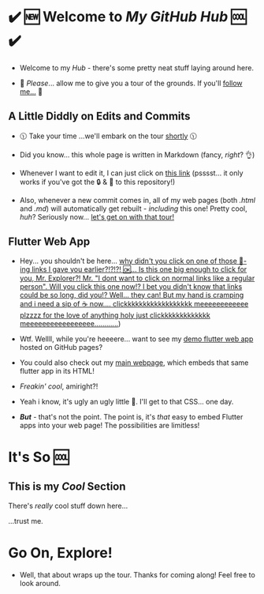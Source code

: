# ✔️ :new: Welcome to ***My GitHub Hub*** :cool: ✔️

- Welcome to my *Hub* - there's some pretty neat stuff laying around here. 

- :information_desk_person: *Please*... allow me to give you a tour of the grounds. If you'll [follow me...](https://github.com/TheGreatBabushka/#its-so-) :information_desk_person:

## A Little Diddly on Edits and Commits
- 🕦 Take your time  ...we'll embark on the tour [shortly](https://github.com/TheGreatBabushka/#its-so-) 🕦
- Did you know... this whole page is written in Markdown (fancy, *right*? 👌)
- Whenever I want to edit it, I can just click on [this link](https://github.com/TheGreatBabushka/TheGreatBabushka/edit/main/README.md)
 (psssst... it only works if you've got the :lock: & :key: to this repository!)

- Also, whenever a new commit comes in, all of my web pages (both *.html* and *.md*) will automatically get rebuilt - *including* this one! Pretty cool, *huh*? 
Seriously now... [let's get on with that tour!](https://github.com/TheGreatBabushka/#its-so-)


## Flutter Web App
- Hey... you shouldn't be here... [why didn't you click on one of those 🦆-ing links I gave you earlier?!?!?! 🆗... Is this one big enough to click for you, Mr. Explorer?! Mr. "I dont want to click on normal links like a regular person". Will you click this one now!? I bet you didn't know that links could be so long, did you!? Well... they can! But my hand is cramping and i need a sip of ☕ now.... clickkkkkkkkkkkkkkkkkk meeeeeeeeeeee plzzzz for the love of anything holy just clickkkkkkkkkkkkk meeeeeeeeeeeeeeeee............](https://github.com/TheGreatBabushka/#its-so-))

- Wtf. Wellll, while you're heeeere... want to see my [demo flutter web app](https://thegreatbabushka.github.io/TheGreatBabushka) hosted on GitHub pages?

- You could also check out my [main webpage](https://thegreatbabushka.github.io/#/), which embeds that same flutter app in its HTML! 

- _Freakin' cool_, amiright?!

- Yeah i know, it's ugly an ugly little 🦆. I'll get to that CSS... one day. 

- ***But*** - that's not the point. The point is, it's *that* easy to embed Flutter apps into your web page! The possibilities are limitless!

# It's So 🆒
## This is my *Cool* Section
There's *really* cool stuff down here...

...trust me.

# Go On, Explore!
- Well, that about wraps up the tour. Thanks for coming along! Feel free to look around.
